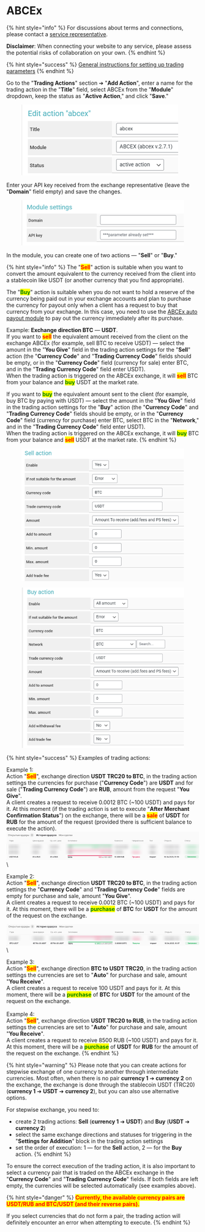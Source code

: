 # ABCEx

{% hint style="info" %}
For discussions about terms and connections, please contact a [service representative](https://t.me/ABCEX_API_support).

**Disclaimer**: When connecting your website to any service, please assess the potential risks of collaboration on your own.
{% endhint %}

{% hint style="success" %}
[General instructions for setting up trading parameters](https://premium.gitbook.io/main/osnovnye-nastroiki/modul-torgovye-deistviya/sozdanie-torgovogo-deistviya/parametry-torgovykh-deistvii)
{% endhint %}

Go to the "**Trading Actions**" section ➔ "**Add Action**", enter a name for the trading action in the "**Title**" field, select ABCEx from the "**Module**" dropdown, keep the status as "**Active Action**," and click "**Save**."

<figure><img src="../../../.gitbook/assets/image (2).png" alt=""><figcaption></figcaption></figure>

Enter your API key received from the exchange representative (leave the "**Domain**" field empty) and save the changes.

<figure><img src="../../../.gitbook/assets/image (3).png" alt=""><figcaption></figcaption></figure>

In the module, you can create one of two actions — "**Sell**" or "**Buy**."

{% hint style="info" %}
The "<mark style="color:red;">**Sell**</mark>" action is suitable when you want to convert the amount equivalent to the currency received from the client into a stablecoin like USDT (or another currency that you find appropriate).

The "<mark style="color:green;">**Buy**</mark>" action is suitable when you do not want to hold a reserve of the currency being paid out in your exchange accounts and plan to purchase the currency for payout only when a client has a request to buy that currency from your exchange. In this case, you need to use the [ABCEx auto payout module](https://premium.gitbook.io/main/osnovnye-nastroiki/merchanty-i-avtovyplaty/avtovyplaty/abcex) to pay out the currency immediately after its purchase.

Example: **Exchange direction BTC** — **USDT**.\
If you want to <mark style="color:red;">**sell**</mark> the equivalent amount received from the client on the exchange ABCEx (for example, sell BTC to receive USDT) — select the amount in the "**You Give**" field in the trading action settings for the "**Sell**" action (the "**Currency Code**" and "**Trading Currency Code**" fields should be empty, or in the "**Currency Code**" field (currency for sale) enter BTC, and in the "**Trading Currency Code**" field enter USDT).\
When the trading action is triggered on the ABCEx exchange, it will <mark style="color:red;">**sell**</mark> BTC from your balance and <mark style="color:green;">**buy**</mark> USDT at the market rate.

If you want to <mark style="color:green;">**buy**</mark> the equivalent amount sent to the client (for example, buy BTC by paying with USDT) — select the amount in the "**You Give**" field in the trading action settings for the "**Buy**" action (the "**Currency Code**" and "**Trading Currency Code**" fields should be empty, or in the "**Currency Code**" field (currency for purchase) enter BTC, select BTC in the "**Network**," and in the "**Trading Currency Code**" field enter USDT).\
When the trading action is triggered on the ABCEx exchange, it will <mark style="color:green;">**buy**</mark> BTC from your balance and <mark style="color:red;">**sell**</mark> USDT at the market rate.
{% endhint %}

<div><figure><img src="../../../.gitbook/assets/image.png" alt=""><figcaption></figcaption></figure> <figure><img src="../../../.gitbook/assets/image (1).png" alt=""><figcaption></figcaption></figure></div>

{% hint style="success" %}
Examples of trading actions:

Example 1:\
Action "<mark style="color:red;">**Sell**</mark>", exchange direction **USDT TRC20 to BTC**, in the trading action settings the currencies for purchase ("**Currency Code**") are **USDT** and for sale ("**Trading Currency Code**") are **RUB**, amount from the request "**You Give**".\
A client creates a request to receive 0.0012 BTC (\~100 USDT) and pays for it. At this moment (if the trading action is set to execute "**After Merchant Confirmation Status**") on the exchange, there will be a <mark style="color:red;">**sale**</mark> of **USDT** for **RUB** for the amount of the request (provided there is sufficient balance to execute the action).\
![](<../../../.gitbook/assets/image (4).png>)\


Example 2:\
Action "<mark style="color:red;">**Sell**</mark>", exchange direction **USDT TRC20 to BTC**, in the trading action settings the "**Currency Code**" and "**Trading Currency Code**" fields are empty for purchase and sale, amount "**You Give**".\
A client creates a request to receive 0.0012 BTC (\~100 USDT) and pays for it. At this moment, there will be a <mark style="color:green;">**purchase**</mark> of **BTC** for **USDT** for the amount of the request on the exchange.

![](<../../../.gitbook/assets/image (5).png>)\


Example 3:\
Action "<mark style="color:red;">**Sell**</mark>", exchange direction **BTC to USDT TRC20**, in the trading action settings the currencies are set to "**Auto**" for purchase and sale, amount "**You Receive**".\
A client creates a request to receive 100 USDT and pays for it. At this moment, there will be a <mark style="color:green;">**purchase**</mark> of **BTC** for **USDT** for the amount of the request on the exchange.\
\
Example 4:\
Action "<mark style="color:red;">**Sell**</mark>", exchange direction **USDT TRC20 to RUB**, in the trading action settings the currencies are set to "**Auto**" for purchase and sale, amount "**You Receive**".\
A client creates a request to receive 8500 RUB (\~100 USDT) and pays for it. At this moment, there will be a <mark style="color:green;">**purchase**</mark> of **USDT** for **RUB** for the amount of the request on the exchange.
{% endhint %}

{% hint style="warning" %}
Please note that you can create actions for stepwise exchange of one currency to another through intermediate currencies. Most often, when there is no pair **currency 1** ➔ **currency 2** on the exchange, the exchange is done through the stablecoin USDT (TRC20) (**currency 1** ➔ **USDT** ➔ **currency 2**), but you can also use alternative options.

For stepwise exchange, you need to:

* create 2 trading actions: **Sell** (**currency 1** ➔ **USDT**) and **Buy** (**USDT** ➔ **currency 2**)
* select the same exchange directions and statuses for triggering in the "**Settings for Addition**" block in the trading action settings
* set the order of execution: 1 — for the **Sell** action, 2 — for the **Buy** action.
{% endhint %}

To ensure the correct execution of the trading action, it is also important to select a currency pair that is traded on the ABCEx exchange in the "**Currency Code**" and "**Trading Currency Code**" fields. If both fields are left empty, the currencies will be selected automatically (see examples above).

{% hint style="danger" %}
<mark style="color:red;">**Currently, the available currency pairs are USDT/RUB and BTC/USDT (and their reverse pairs).**</mark>

If you select currencies that do not form a pair, the trading action will definitely encounter an error when attempting to execute.
{% endhint %}
